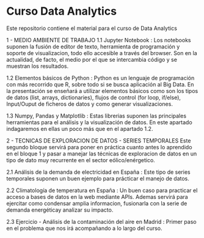# Curso Data Analytics
Este repositorio contiene el material para el curso de Data Analytics

1 - MEDIO AMBIENTE DE TRABAJO
1.1 Jupyter Notebook : Los notebooks suponen la fusión de editor de texto, herramienta de programación y soporte de visualizacion, todo ello accesible a través del browser. Son en la actualidad, de facto, el medio por el que se intercambia código y se muestran los resultados.

1.2 Elementos básicos de Python : Python es un lenguaje de programación con más recorrido que R, sobre todo si se busca aplicación al Big Data.  En la presentación se enseñará a utilizar elementos básicos como son los tipos de datos (list, arrays, dictionaries), flujos de control (for loop, if/else), Input/Ouput de ficheros de datos y como generar visualizaciones.

1.3 Numpy, Pandas y Matplotlib : Estas librerias suponen las principales herramientas para el análisis y la visualización de datos. En este apartado indagaremos en ellas un poco más que en el apartado 1.2.


2 - TECNICAS DE EXPLORACION DE DATOS - SERIES TEMPORALES
Este segundo bloque servirá para poner en práctica cuanto antes lo aprendido en el bloque 1 y pasar a manejar las técnicas de exploracion de datos en un tipo de dato muy recurrente en el sector eólico/enérgetico.

2.1 Análisis de la demanda de electricidad en España : Este tipo de series temporales suponen un buen ejemplo para prácticar el manejo de datos.

2.2 Climatología de temperatura en España : Un buen caso para practicar el acceso a bases de datos en la web mediante APIs. Ademas servirá para ejercitar como condensar amplia informacion, fusionarla con la serie de demanda energéticay analizar su impacto. 

2.3 Ejercicio  - Análisis de la contaminación del aire en Madrid : Primer paso en el problema que nos irá acompañando a lo largo del curso.

